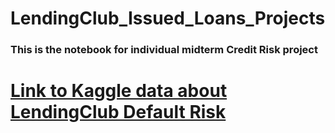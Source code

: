 # LendingClub_Issued_Loans_Projects

### This is the notebook for individual midterm Credit Risk project 
# [Link to Kaggle data about LendingClub Default Risk ](https://www.kaggle.com/datasets/wordsforthewise/lending-club)
